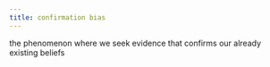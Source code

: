 ```yaml
---
title: confirmation bias
---
```


the phenomenon where we seek evidence that confirms our already existing beliefs